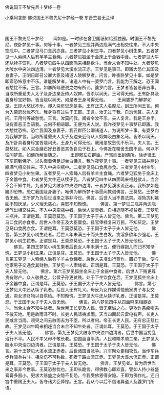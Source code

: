 佛说国王不黎先尼十梦经一卷


小乘阿含部
佛说国王不黎先尼十梦经一卷
东晋竺昙无兰译


　　

国王不黎先尼十梦经
　　闻如是。一时佛在舍卫国祇树给孤独园。时国王不黎先尼。夜卧梦见十事。何等十事。一者梦见三瓶并两边瓶满气出相交往来。不入中央空瓶中。二者梦见马口食尻亦食。三者梦见小树生华。四者梦见小树生果。五者梦见一人索绳人后有羊羊主食绳。六者梦见狐坐于金床上于金器中食。七者梦见大牛还从犊子饮乳。八者梦见四牛从四面鸣来相趍欲斗。当合未合不知牛处。九者梦见大陂水中央浊四边清。十者梦见大溪水流正赤。王梦见是事已。即寤大恐亡其国及身妻子。王明日即召公卿大臣及诸道人晓解梦者。问言。昨夜卧梦见十事。如是梦即寤恐怖意中不乐。谁能解梦者。诸道人中有一婆罗门言。我能为王解之。恐王闻者愁忧不乐。王言。如卿所睹便说之勿有所讳。婆罗门言。王梦者皆各恶非吉事。当取所重爱夫人太子及身边亲近侍人奴婢。皆杀以祠天。王可得无他。王有卧具及着身珍宝好物。皆当烧以祠天。如是者王身可得无他。
　　王闻婆罗门解梦如是。王即大愁忧不乐。却入斋房思念是事。王有正夫人名摩尼。到王所问王言。何为入斋房愁忧不乐。我身将有过失于王耶。王言。汝无过于我。自愁忧耳。夫人复问。王用何等故愁忧。王言。汝莫问我。闻者令汝不乐。夫人复言。我是王身半。设有善恶王当语我。云何不相语耶。王便为夫人说。我昨夜梦见十事梦已即寤。我大愁忧恐怖。恐亡我国及身妻子。我召群臣公卿诸道人。为说所梦十事。有婆罗门为我解梦言。当取所爱重夫人太子及边亲近侍从人奴婢及白象名马。皆杀以祠天。及所卧具着身珍宝皆烧祠天。王身乃可得无他。我用是故愁忧不乐耳。夫人言。王莫愁忧。如人买金磨石好丑善恶其色自见于石上。今佛近在精舍去国不远。何以不往问梦意。如佛所解当随之。
　　王即敕左右群臣。严驾而出到佛所。徐步径王下车前到佛所。以头面着佛足却坐白佛言。我昨夜梦见十事。一者梦见三瓶并两边瓶满气相交往来。不入中央空瓶中。二者梦见马口食尻亦食。三者梦见小树生华。四者梦见小树生果。五者梦见一人索绳人后有羊羊主食绳。六者梦见狐坐于金床上于金器中食。七者梦见大牛还从犊子乳。八者梦见四牛从四面鸣来相趍欲斗。当合不合不知牛处。九者梦见大陂水中央浊四边清。十者梦见溪水流正赤。我所梦如是寤即恐怖。恐亡我国及身妻子。唯佛为解所梦十事愿闻教诫佛言。王莫愁。王梦者皆无他。王所梦乃为后世当来之事非今世。佛言。后世人当不畏法禁。淫劮贪利嫉姤不知厌足。少义理无慈心。喜怒不知惭愧。
　　佛言。第一梦见三瓶并两边瓶满气出相交往来。不入中央空瓶中者。后世人豪贵者。自相追随不视贫者。王梦见三瓶并。正谓是耳。王莫恐莫恐。于王国于太子于夫人皆无他。佛言。第二王梦见马口食尻亦食者。后世人作帝王及大臣廪食。县官俸禄复采万民。不知厌足。王梦见马口食尻亦食。正谓是耳。王莫恐莫恐。于王国于太子于夫人皆无他。
　　佛言。第三梦见小树生花者。后世人年未满三十而头生白发。贪淫多欲年少强老。王梦见小树生花者。正谓是耳。王莫恐莫恐。于王国于太子于夫人皆无他也。
　　佛言。第四王梦见小树生果者后世女人年未满十五。便行嫁抱儿而归不知惭愧。王梦见小树生果。正谓是耳。王莫恐。于王国于太子于夫人皆无他。
　　佛言第五梦见一人索绳人后有羊羊主食绳者。后世人夫壻出行贾作。置妇于后。便与他家男子交通食其财物。王梦见一人索绳者。正谓是耳。王莫恐。于王国于太子于夫人皆无他。
　　佛言。第六王梦见狐坐金床上于金器中食者。后世人下贱更尊贵有财产。众人敬畏之。公侯子孙更贫贱。处于下坐饮食在后。王梦见狐坐金床上于金器中食。正谓是耳。王莫恐。于王国于太子于夫人皆无他。
　　佛言。第七王梦见大牛还从犊子乳者。后世人无有礼义。母反为女作媒诱恤他家男子与女交通。卖女求财物以自供给。不知惭愧。王梦见大牛还从犊子乳者。正谓是耳。王莫恐。于王国于太子于夫人皆无他。
　　佛言。第八梦见四牛从四面鸣来相趍欲斗。当合未合不知牛处者。后世帝王长吏及人民。皆无至诚之心。更欺诈愚痴嗔恚不敬天地。用是故雨泽不时。长吏人民请祷求雨。天当四面起云雷电有声。长吏人民咸言当雨。须臾之间云散雨去为不堕。所以者何。帝王长吏人民。无有忠正慈仁故。王梦见四牛鸣来相趍当合未合不知牛处者。正谓此耳。王莫恐。于王国于太子于夫人皆无他。
　　佛言。第九王梦见大陂水中央浊四边清者。后世中国当扰乱治行不平。人民不孝父母不敬长老。边国面当平清。人民和睦孝顺二亲。王梦见大陂水中央浊四边清者。正谓是耳。王莫恐。于王国于太子于夫人皆无他。
　　佛言。第十王梦见大溪水流正赤者。后世诸国当忿争。兴军聚众更相攻伐。当作车兵步兵骑兵共斗。相杀伤不可称数。死者于路血流正赤。王梦见大溪水流正赤。正谓是耳。王莫恐。于王国于太子于夫人皆无他。
　　佛言。王梦见者。皆为后世当来之事非今世事。王莫恐愁忧也。王即长跪言。得佛教心即欢喜。譬如人持小器盛膏膏多器小。更求大器盛之安隐不复恐。今我受佛恩得安隐。王即为佛作礼。还归宫中重赐正夫人。皆夺诸大臣俸禄。王言。我从今以后不信诸异道人及婆罗门所语。


